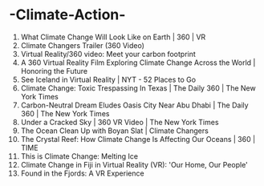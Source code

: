 # -Climate-Action-

1. What Climate Change Will Look Like on Earth | 360 | VR 
2. Climate Changers Trailer (360 Video)
3. Virtual Reality/360 video: Meet your carbon footprint
4. A 360 Virtual Reality Film Exploring Climate Change Across the World | Honoring the Future
5. See Iceland in Virtual Reality | NYT - 52 Places to Go
6. Climate Change: Toxic Trespassing In Texas | The Daily 360 | The New York Times
7. Carbon-Neutral Dream Eludes Oasis City Near Abu Dhabi | The Daily 360 | The New York Times
8. Under a Cracked Sky | 360 VR Video | The New York Times
9. The Ocean Clean Up with Boyan Slat | Climate Changers
10. The Crystal Reef: How Climate Change Is Affecting Our Oceans | 360 | TIME
11. This is Climate Change: Melting Ice
12. Climate Change in Fiji in Virtual Reality (VR): 'Our Home, Our People'
13. Found in the Fjords: A VR Experience
